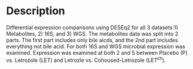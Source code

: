 # Description
 Differential expression comparisons using DESEq2 for all 3 datasets:1) Metabolites, 2) 16S, and 3) WGS. The metabolites data was split into 2 parts. The first part includes only bile aicds, and the 2nd part includes everything not bile acid. For both 16S and WGS microbial expression was examined. Expression was examined at both 2 and 5 between Placebo (P) vs. Letrozole (LET) and Letrozle vs. Cohoused-Letrozole (LET<sup>ch</sup>). 
 
